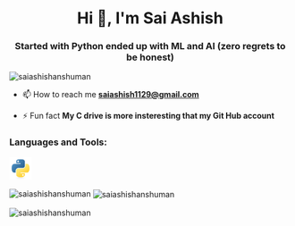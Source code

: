 <h1 align="center">Hi 👋, I'm Sai Ashish</h1>
<h3 align="center">Started with Python ended up with ML and AI (zero regrets to be honest)</h3>

<p align="left"> <img src="https://komarev.com/ghpvc/?username=saiashishanshuman&label=Profile%20views&color=0e75b6&style=flat" alt="saiashishanshuman" /> </p>

- 📫 How to reach me **saiashish1129@gmail.com**

- ⚡ Fun fact **My C drive is more insteresting that my Git Hub account**


<h3 align="left">Languages and Tools:</h3>
<p align="left"> <a href="https://www.python.org" target="_blank"> <img src="https://raw.githubusercontent.com/devicons/devicon/master/icons/python/python-original.svg" alt="python" width="40" height="40"/> </a> </p>

<p><img align="left" src="https://github-readme-stats.vercel.app/api/top-langs?username=saiashishanshuman&show_icons=true&locale=en&layout=compact" alt="saiashishanshuman" /></p>

<p>&nbsp;<img align="center" src="https://github-readme-stats.vercel.app/api?username=saiashishanshuman&show_icons=true&locale=en" alt="saiashishanshuman" /></p>

<p><img align="center" src="https://github-readme-streak-stats.herokuapp.com/?user=saiashishanshuman&" alt="saiashishanshuman" /></p>


